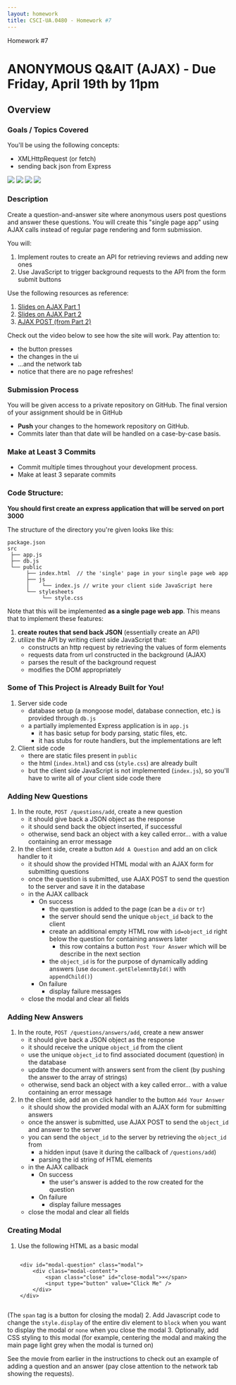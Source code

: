 ```yaml
---
layout: homework
title: CSCI-UA.0480 - Homework #7
---
```

<style>
.warning {
    background-color: #ffaabb;
}
</style>


<div class="panel panel-default">
  <div class="panel-heading">Homework #7</div>
  <div class="panel-body" markdown="block">

# ANONYMOUS Q&AIT (AJAX) - __Due Friday, April 19th by 11pm__


## Overview

### Goals / Topics Covered

You'll be using the following concepts:

* XMLHttpRequest (or fetch)
* sending back json from Express

<img src="../resources/img/hw07-qandait/all.gif">
<img src="../resources/img/hw07-qandait/ask.gif">
<img src="../resources/img/hw07-qandait/answer.gif">
<img src="../resources/img/hw07-qandait/read.gif">

### Description

Create a question-and-answer site where anonymous users post questions and answer these questions. You will create this "single page app" using AJAX calls instead of regular page rendering and form submission.

You will:

1. Implement routes to create an API for retrieving reviews and adding new ones
2. Use JavaScript to trigger background requests to the API from the form submit buttons

Use the following resources as reference:

1. [Slides on AJAX Part 1](../slides/20/ajax.html)
2. [Slides on AJAX Part 2](../slides/21/ajax-express.html)
3. [AJAX POST (from Part 2)](../slides/21/ajax-express.html#/47)

Check out the video below to see how the site will work. Pay attention to:

* the button presses
* the changes in the ui
* ...and the network tab
* notice that there are no page refreshes!


### Submission Process

You will be given access to a private repository on GitHub.  The final version of your assignment should be in GitHub

* __Push__ your changes to the homework repository on GitHub.
* Commits later than that date will be handled on a case-by-case basis.

### Make at Least 3 Commits

* Commit multiple times throughout your development process.
* Make at least 3 separate commits

### Code Structure:

__You should first create an express application that will be served on port 3000__

The structure of the directory you're given looks like this:

```
package.json
src
 ├── app.js
 ├── db.js
 └── public
      ├── index.html  // the 'single' page in your single page web app
      ├── js
      │    └── index.js // write your client side JavaScript here
      └── stylesheets
           └── style.css
```

Note that this will be implemented __as a single page web app__. This means that to implement these features:

1. __create routes that send back JSON__ (essentially create an API)
2. utilize the API by writing client side JavaScript that:
    * constructs an http request by retrieving the values of form elements
    * requests data from url constructed in the background (AJAX)
    * parses the result of the background request
    * modifies the DOM appropriately

### Some of This Project is Already Built for You!

1. Server side code 
	* database setup (a mongoose model, database connection, etc.) is provided through `db.js`
	* a partially implemented Express application is in `app.js`
		* it has basic setup for body parsing, static files, etc.
		* it has stubs for route handlers, but the implementations are left
2. Client side code
	* there are static files present in `public`
	* the html (`index.html`) and css (`style.css`) are already built
	* but the client side JavaScript is not implemented (`index.js`), so you'll have to write all of your client side code there

### Adding New Questions

1. In the route, `POST /questions/add`,  create a new question
    * it should give back a JSON object as the response
    * it should send back the object inserted, if successful
    * otherwise, send back an object with a key called error... with a value containing an error message
2. In the client side, create a button `Add A Question` and add an on click handler to it
    * it should show the provided HTML modal with an AJAX form for submitting questions
    * once the question is submitted, use AJAX POST to send the question to the server and save it in the database
    * in the AJAX callback
      * On success
        * the question is added to the page (can be a `div` or `tr`)
        * the server should send the unique <code>object_id</code> back to the client
        * create an additional empty HTML row with <code>id=object_id</code> right below the question for containing answers later
          * this row contains a button `Post Your Answer` which will be describe in the next section
        * the <code>object_id</code> is for the purpose of dynamically adding answers (use `document.getElelemntById()` with `appendChild()`)
      * On failure
        * display failure messages
    * close the modal and clear all fields


### Adding New Answers

1. In the route, `POST /questions/answers/add`,  create a new answer
    * it should give back a JSON object as the response
    * it should receive the unique <code>object_id</code> from the client
    * use the unique <code>object_id</code> to find associated document (question) in the database
    * update the document with answers sent from the client (by pushing the answer to the array of strings)
    * otherwise, send back an object with a key called error... with a value containing an error message
2. In the client side, add an on click handler to the button `Add Your Answer`
    * it should show the provided modal with an AJAX form for submitting answers
    * once the answer is submitted, use AJAX POST to send the <code>object_id</code> and answer to the server
    * you can send the <code>object_id</code> to the server by retrieving the <code>object_id</code> from
      * a hidden input (save it during the callback of `/questions/add`)
      * parsing the id string of HTML elements
    * in the AJAX callback
      * On success
        * the user's answer is added to the row created for the question
      * On failure
        * display failure messages
    * close the modal and clear all fields

### Creating Modal

1. Use the following HTML as a basic modal
  <pre><code data-trim contenteditable>
    &lt;div id="modal-question" class="modal"&gt;
        &lt;div class="modal-content"&gt;
            &lt;span class="close" id="close-modal"&gt;&times;&lt;/span&gt;
            &lt;input type="button" value="Click Me" /&gt;
        &lt;/div&gt;
    &lt;/div&gt;
  </code></pre>
  (The <code>span</code> tag is a button for closing the modal)
2. Add Javascript code to change the <code>style.display</code> of the entire div element to <code>block</code> when you want to display the modal or <code>none</code> when you close the modal
3. Optionally, add CSS styling to this modal (for example, centering the modal and making the main page light grey when the modal is turned on)

See the movie from earlier in the instructions to check out an example of adding a question and an answer (pay close attention to the network tab showing the requests).

</div>

</div>

